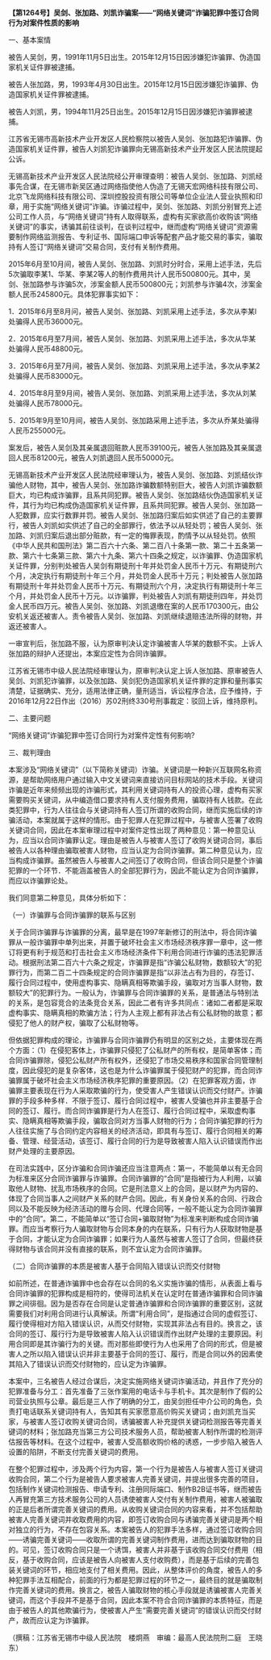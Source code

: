 **【第1264号】吴剑、张加路、刘凯诈骗案——“网络关键词”诈骗犯罪中签订合同行为对案件性质的影响**

一、基本案情

被告人吴剑，男，1991年11月5日出生。2015年12月15日因涉嫌犯诈骗罪、伪造国家机关证件罪被逮捕。

被告人张加路，男，1993年4月30日出生。2015年12月15日因涉嫌犯诈骗罪、伪造国家机关证件罪被逮捕。

被告人刘凯，男，1994年11月25日出生。2015年12月15日因涉嫌犯诈骗罪被逮捕。

江苏省无锡市高新技术产业开发区人民检察院以被告人吴剑、张加路犯诈骗罪、伪造国家机关证件罪，被告人刘凯犯诈骗罪向无锡高新技术产业开发区人民法院提起公诉。

无锡高新技术产业开发区人民法院经公开审理查明：被告人吴剑、张加路、刘凯经事先合谋，在无锡市新吴区通过网络指使他人伪造了无锡天宏网络科技有限公司、北京飞龙网络科技有限公司、深圳控股投资有限公司等单位企业法人营业执照和印章，用于实施“网络关键词”诈骗。诈骗过程中，吴剑、张加路、刘凯分别冒充上述公司工作人员，与“网络关键词”持有人取得联系，虚构有买家欲高价收购该“网络关键词”的事实，诱骗其前往谈判，在谈判过程中，继而虚构“网络关键词”资源需要制作网络监测报告、专利证书、国际端口申诉等配套产品才能交易的事实，骗取持有人签订“网络关键词”交易合同，支付有关制作费用。

2015年6月至10月间，被告人吴剑、张加路、刘凯时分时合，采用上述手法，先后5次骗取李某1、华某、李某2等人的制作费用共计人民币500800元。其中，吴剑、张加路参与诈骗5次，涉案金额人民币500800元；刘凯参与诈骗4次，涉案金额人民币245800元。具体犯罪事实如下：

1．2015年6月至8月问，被告人吴剑、张加路、刘凯采用上述手法，多次从李某l处骗得人民币36000元。

2．2015年6月至7月间，被告人吴剑、张加路、刘凯采用上述手法，多次从华某处骗得人民币48800元。

3．2015年6月至7月间，被告人吴剑、张加路、刘凯采用上述手法，多次从李某2处骗得人民币83000元。

4．2015年8月至9月间，被告人吴剑、张加路、刘凯采用上述手法，多次从刘某处骗得人民币78000元。

5．2015年9月至10月间，被告人吴剑、张加路采用上述手法，多次从乔某处骗得人民币255000元。

案发后，被告人吴剑及其亲属退回赃款人民币39100元，被告人张加路及其亲属退回人民币81200元，被告人刘凯退回人民币50000元。

无锡高新技术产业开发区人民法院经审理认为，被告人吴剑、张加路、刘凯结伙诈骗他人财物，其中，被告人吴剑、张加路诈骗数额特别巨大，被告人刘凯诈骗数额巨大，均已构成诈骗罪，且系共同犯罪。被告人吴剑、张加路结伙伪造国家机关证件，其行为均已构成伪造国家机关证件罪，且系共同犯罪。被告人吴剑、张加路一人犯数罪，应实行数罪并罚。被告人吴剑、张加路归案后如实供述了自己的主要罪行，被告人刘凯如实供述了自己的全部罪行，依法予以从轻处罚；被告人吴剑、张加路、刘凯归案后退出部分赃款，有一定的悔罪表现，酌情予以从轻处罚。依照《中华人民共和国刑法》第二百六十六条、第二百八十条第一款、第二十五条第一款、第六十七条第三款、第六十九条、第六十四条之规定，以诈骗罪、伪造国家机关证件罪，分别判处被告人吴剑有期徒刑十年并处罚金人民币十万元、有期徒刑六个月，决定执行有期徒刑十年三个月，并处罚金人民币十万元；判处被告人张加路有期徒刑十年并处罚金人民币十万元、有期徒刑六个月，决定执行有期徒刑十年三个月，并处罚金人民币十万元。以诈骗罪，判处被告人刘凯有期徒刑四年，并处罚金人民币四万元。被告人吴剑、张加路、刘凯退缴在案的人民币170300元，由公安机关返还被害人。责令被告人吴剑、张加路、刘凯继续退赔违法所得的财物，并返还被害人。

一审宣判后，张加路不服，认为原审判决认定诈骗被害人华某的数额不实。上诉人张加路的辩护人还提出，本案应定性为合同诈骗罪。

江苏省无锡市中级人民法院经审理认为，原审判决认定上诉人张加路、原审被告人吴剑、刘凯犯诈骗罪，以及张加路、吴剑犯伪造国家机关证件罪的定罪和量刑事实清楚，证据确实、充分，适用法律正确，量刑适当，诉讼程序合法，应予维持，于2016年12月22日作出（2016）苏02刑终330号刑事裁定：驳回上诉，维持原判。

二、主要问题

“网络关键词”诈骗犯罪中签订合同行为对案件定性有何影响?

三、裁判理由

本案涉及“网络关键词”（以下简称关键词）诈骗。关键词是一种新兴互联网名称资源，是帮助网络用户通过输入中文关键词来直接访问目标网站的技术手段。关键词诈骗是近年来频频出现的诈骗形式，其利用关键词持有人的投资心理，虚构有买家需要购买关键词，从中编造借口要求持有人支付服务费用，骗取持有人钱款。在此类犯罪中，行为人往往会与关键词持有人签订所谓的收购合同，继而实施后续的诈骗活动，本案就属于这样的情形。由于犯罪人在犯罪过程中，与被害人签署了收购关键词合同，因此在本案审理过程中对案件定性出现了两种意见：第一种意见认为，应当以合同诈骗罪认定。理由是被告人与被害人签订了收购关键词合同，事后被告人以各种理由骗取被害人财物，应当认定为合同诈骗罪。第二种意见认为，应当构成诈骗罪。虽然被告人与被害人之间签订了收购合同，但该合同只是整个诈骗犯罪的一个环节．不能涵盖被告人的全部犯罪行为，因此不能认定为合同诈骗罪，而应以诈骗罪论处。

我们同意第二种意见，具体分析如下：

（一）诈骗罪与合同诈骗罪的联系与区别

关于合同诈骗罪与诈骗罪的分离，最早是在1997年新修订的刑法中，将合同诈骗罪从一般诈骗罪中单列出来，并置于破坏社会主义市场经济秩序罪一章中，这一修订将更有利于规范和打击社会主义市场经济条件下利用合同进行诈骗的违法犯罪活动。根据刑法第二百六十六条之规定，诈骗罪是指“诈骗公私财物，数额较大”的犯罪行为，而第二百二十四条规定的合同诈骗罪是指“以非法占有为目的，存签订、履行合同过程中，使用虚构事实、隐瞒真相等欺骗手段，骗取对方当事人财物，数额较大”的犯罪行为。一般认为，诈骗罪与合同诈骗罪的关系，是普通法与特别法的关系，是包容竞合的法条竞合关系，因此二者有许多共同点：诸如二者都是采取虚构事实、隐瞒真相的欺骗方法；行为人主观上都有非法占有公私财物的故意；都侵犯了他人的财产权，骗取了公私财物等。

但依据犯罪构成的理论，诈骗罪与合同诈骗罪仍有明显的区别之处，主要体现在两个方面：（1）在侵犯客体上，诈骗罪只侵犯了公私财产的所有权，是简单客体；而合同诈骗罪除，侵犯公私财产所有权外，还侵犯了市场交易秩序和国家合同管理制度，因此侵犯的是复杂客体，这也是为什么诈骗罪属于侵犯财产的犯罪，而合同诈骗罪属于破坏社会主义市场经济秩序犯罪的重要原因。（2）在犯罪客观方面，诈骗罪主要表现在行为人采取欺骗的行为，使受害人产生错误认识而交付财产。诈骗罪的手段多种多样．不限于签订、履行合同过程中，被害人受骗也并非主要基于合同的签订、履行。而合同诈骗罪是行为人在签订、履行合同过程中，采取虚构事实、隐瞒真相等欺骗手段，骗取合同对方当事人财物的行为；合同诈骗犯罪的行为人往往实施了与合同约定内容相关的经济活动，即具有与签订、履行合同相关的筹备、管理、经营活动，该签订、履行合同的行为是导致被害人陷入认识错误而作出财产处理的主要原因。

在司法实践中，区分诈骗和合同诈骗还应当注意两点：第一，不能简单以有无合同为标准来区分合同诈骗罪与诈骗罪。合同诈骗罪的“合同”是指被行为人利用，以骗取他人财物、扰乱市场秩序的合同。它是刑法意义上的合同，是以财产为内容的、体现了合同当事人之间财产关系的财产合同。因此，有关身份关系的合同、行政合同以及不能反映为经济活动的赠与合同、代理合同等，一般不能认定为合同诈骗罪中的“合同”。第二，不能简单以“签订合同+骗取财物”为标准来判断构成合同诈骗罪。而应当考察行为人骗取财物与合同本身的内在联系，只有行为人获取财物是基于合同，才能认定为合同诈骗罪；如果行为人虽然与被害人签订了合同，但最终获得财物与该合同并没有直接的联系，则不宜认定为合同诈骗罪。

（二）合同诈骗罪的本质是被害人基于合同陷入错误认识而交付财物

如前所述，在普通诈骗罪中也会存在以合同的名义实施诈骗的情形，从表面上看与合同诈骗罪的犯罪构成是相符的，使得司法机关在认定时在普通诈骗罪和合同诈骗罪之间徘徊。因为是否存在合同是认定普通诈骗罪和合同诈骗罪的重要区别，这就需要我们对利用合同进行认真解读。所谓“利用合同”，是指通过合同的虚假签订、履行使得相对方陷入错误认识，从而交付财物，实现其非法占有目的。换言之，该合同的签订、履行行为是导致被害人陷入认识错误而作出财产处理的主要原因。利用合同即是其诈骗行为的关键。而对那些即使行为人也采用了合同的形式，但是被害人之所以陷入错误认识并非主要基于合同的签订、履行，而是合同以外的因素使其陷入了错误认识而交付财物的，应认定为诈骗罪。

本案中，三名被告人经过合谋后，决定实施网络关键词诈骗活动，并且作了充分的犯罪准备与分工：首先准备了三张作案用的电话卡与手机卡。其次是制作了假的公司营业执照与公章。最后是三人作了明确的分工，由吴剑担任中介公司的角色，负责打电话联系关键词持有人，告知其有买家愿意高价购买关键词；由刘凯充当买家，与被害人签订收购关键词合同，诱骗被害人补充提供关键词检测报告等完善关键词的材料；张加路充当第三方公司技术服务人员，帮助被害人制作所谓的检测评估报告等材料。在这个过程中，被害人受高额收购价格的诱惑，一步步陷入被告人设置的陷阱，不断支付完善关键词的费用。

在整个犯罪过程中，涉及两个行为内容，第一个行为是被告人与被害人签订关键词收购合同，第二个行为是被告人要求被害人完善关键词，并提出很多完善的项目，包括制作关键词检测报告、申请专利、注册同际端口、制作B2B证书等，继而被告人再冒充第三方技术服务公司的人员诱使被害人交付有关制作费用，被害人被骗取的正是后者所谓完善关键词的费用。从收购关键词合同的内容来看，并不包括帮助被害人完善关键词并收取费用的内容，即签订收购合同与诱骗完善关键词是两个相对独立的行为，不存在包容关系。本案被告人的犯罪手法多样，通过签订收购合同——诱骗完善关键词——收取所谓的完善关键词制作费用，进而达到骗取财物的目的。可见，签订收购合同只是一个诱饵，被害人并非基于该收购合同交付费用（相反，基于收购合同，应该是被告人向被害人支付收购费），而是基于后续的完善包装关键词的环节，相应地支付了相关费用。因此，从整体评价的角度，被告人的多种犯罪手法互相配合，前面的行为都是犯罪过程的环节之一，最终目的就是骗取制作完善关键词的费用。换言之，被告人骗取财物的核心手段就是诱骗被害人完善关键词，而这个手段并不是基于合同，因此本案不符合合同诈骗罪的本质特征，而是由于被告人的其他欺骗行为，使被害人产生“需要完善关键词”的错误认识而交付财产，故而应认定为诈骗罪。

（撰稿：江苏省无锡市中级人民法院　楼炯燕　审编：最高人民法院刑二庭　王晓东）
